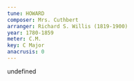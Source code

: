 ```yaml
---
tune: HOWARD
composer: Mrs. Cuthbert
arranger: Richard S. Willis (1819-1900)
year: 1780-1859
meter: C.M.
key: C Major
anacrusis: 0
---
```

undefined